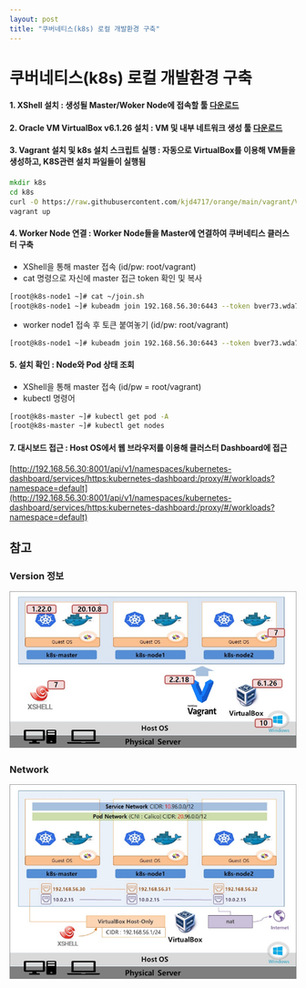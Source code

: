 ```yaml
---
layout: post
title: "쿠버네티스(k8s) 로컬 개발환경 구축"
---
```

# 쿠버네티스(k8s) 로컬 개발환경 구축
#### 1. XShell 설치 : 생성될 Master/Woker Node에 접속할 툴 [다운로드](https://www.netsarang.com/en/free-for-home-school/)
#### 2. Oracle VM VirtualBox v6.1.26 설치 : VM 및 내부 네트워크 생성 툴 [다운로드](https://download.virtualbox.org/virtualbox/6.1.26/VirtualBox-6.1.26-145957-Win.exe)
#### 3. Vagrant 설치 및 k8s 설치 스크립트 실행 : 자동으로 VirtualBox를 이용해 VM들을 생성하고, K8S관련 설치 파일들이 실행됨
  ```bat
  mkdir k8s
  cd k8s
  curl -O https://raw.githubusercontent.com/kjd4717/orange/main/vagrant/Vagrantfile
  vagrant up
  ```
#### 4. Worker Node 연결 : Worker Node들을 Master에 연결하여 쿠버네티스 클러스터 구축
  * XShell을 통해 master 접속 (id/pw: root/vagrant)
  * cat 명령으로 자신에 master 접근 token 확인 및 복사
  ```bash
  [root@k8s-node1 ~]# cat ~/join.sh
  [root@k8s-node1 ~]# kubeadm join 192.168.56.30:6443 --token bver73.wda72kx4afiuhspo --discovery-token-ca-cert-hash sha256:7205b3fd6030e47b74aa11451221ff3c77daa0305aad0bc4a2d3196e69eb42b7
  ```
  * worker node1 접속 후 토큰 붙여놓기 (id/pw: root/vagrant)
  ```bash
  [root@k8s-node1 ~]# kubeadm join 192.168.56.30:6443 --token bver73.wda72kx4afiuhspo --discovery-token-ca-cert-hash sha256:7205b3fd6030e47b74aa11451221ff3c77daa0305aad0bc4a2d3196e69eb42b7
  ```

#### 5. 설치 확인 : Node와 Pod 상태 조회
  * XShell을 통해 master 접속 (id/pw = root/vagrant)
  * kubectl 명령어
  ```bash
  [root@k8s-master ~]# kubectl get pod -A
  [root@k8s-master ~]# kubectl get nodes
  ```
#### 7. 대시보드 접근 : Host OS에서 웹 브라우저를 이용해 클러스터 Dashboard에 접근 <br />
[http://192.168.56.30:8001/api/v1/namespaces/kubernetes-dashboard/services/https:kubernetes-dashboard:/proxy/#/workloads?namespace=default](http://192.168.56.30:8001/api/v1/namespaces/kubernetes-dashboard/services/https:kubernetes-dashboard:/proxy/#/workloads?namespace=default)

## 참고
### Version 정보
![Alt text](https://raw.githubusercontent.com/kjd4717/orange/main/assets/images/version.jpg)

### Network
![Alt text](https://raw.githubusercontent.com/kjd4717/orange/main/assets/images/network.jpg)
